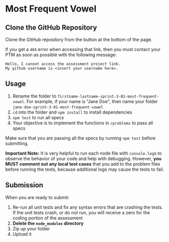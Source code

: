 # Most Frequent Vowel

## Clone the GitHub Repository

Clone the GitHub repository from the button at the bottom of the page.

If you get a `404` error when accessing that link, then you must contact your
PTM as soon as possible with the following message:

```plaintext
Hello, I cannot access the assessment project link.
My github username is <insert your username here>.
```

## Usage

1. Rename the folder to `firstname-lastname-sprint-3-01-most-frequent-vowel`.
   For example, if your name is "Jane Doe", then name your folder
   `jane-doe-sprint-3-01-most-frequent-vowel`
2. `cd` into the folder and `npm install` to install dependencies
3. `npm test` to run all specs
4. Your objective is to implement the functions in `/problems` to pass all specs

Make sure that you are passing all the specs by running `npm test` before
submitting.

**Important Note:**
It is very helpful to run each node file with `console.log`s to observe the
behavior of your code and help with debugging. However, **you MUST comment out
any local test cases** that you add to the problem files before running the
tests, because additional logs may cause the tests to fail.

## Submission

When you are ready to submit:

1. Re-run all unit tests and fix any syntax errors that are crashing the tests. If
the unit tests crash, or do not run, you will receive a zero for the coding
portion of the assessment
2. **Delete the `node_modules` directory**
3. Zip up your folder
4. Upload it
